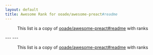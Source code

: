 ```yaml
---
layout: default
title: Awesome Rank for ooade/awesome-preact#readme
---
```


<p align="center">
	This list is a copy of <a href="https://github.com/ooade/awesome-preact#readme">ooade/awesome-preact#readme</a> with ranks
</p>
---
---
<p align="center">
	This list is a copy of <a href="https://github.com/ooade/awesome-preact#readme">ooade/awesome-preact#readme</a> with ranks
</p>
